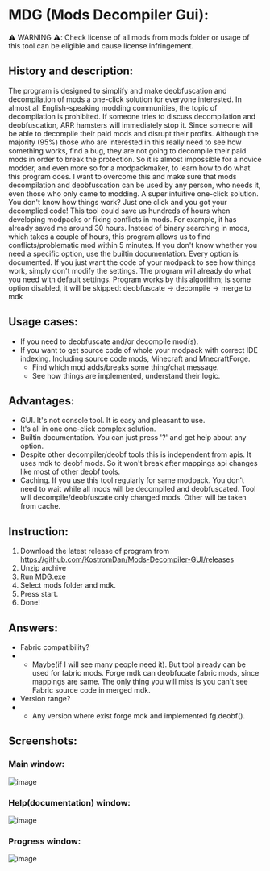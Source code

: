# MDG (Mods Decompiler Gui):

⚠️ WARNING ⚠️: Check license of all mods from mods folder or usage of this tool can be eligible and cause license
infringement.

## History and description:

The program is designed to simplify and make deobfuscation and decompilation of mods a one-click solution for everyone
interested.
In almost all English-speaking modding communities, the topic of decompilation is prohibited. If someone tries to
discuss decompilation and deobfuscation, ARR hamsters will immediately stop it. Since someone will be able to decompile
their paid mods and disrupt their profits. Although the majority (95%) those who are interested in this really need to
see how something works, find a bug, they are not going to decompile their paid mods in order to break the protection.
So it is almost impossible for a novice modder, and even more so for a modpackmaker, to learn how to do what this
program does. I want to overcome this and make sure that mods decompilation and deobfuscation can be used by any person,
who needs it, even those who only came to modding. A super intuitive one-click solution. You don't know how things work?
Just one click and you got your decomplied code!
This tool could save us hundreds of hours when developing modpacks or fixing conflicts in mods. For example, it has
already saved me around 30 hours. Instead of binary searching in mods, which takes a couple of hours, this program
allows us to find conflicts/problematic mod within 5 minutes.
If you don't know whether you need a specific option, use the builtin documentation. Every option is documented.
If you just want the code of your modpack to see how things work, simply don't modify the settings. The program will
already do what you need with default settings.
Program works by this algorithm; is some option disabled, it will be skipped:
deobfuscate -> decompile -> merge to mdk

## Usage cases:

* If you need to deobfuscate and/or decompile mod(s).
* If you want to get source code of whole your modpack with correct IDE indexing. Including source code mods, Minecraft
  and MnecraftForge.
    * Find which mod adds/breaks some thing/chat message.
    * See how things are implemented, understand their logic.

## Advantages:

* GUI. It's not console tool. It is easy and pleasant to use.
* It's all in one one-click complex solution.
* Builtin documentation. You can just press '?' and get help about any option.
* Despite other decompiler/deobf tools this is independent from apis. It uses mdk to deobf mods. So it won't break after
  mappings api changes like most of other deobf tools.
* Caching. If you use this tool regularly for same modpack. You don't need to wait while all mods will be decompiled and deobfuscated. Tool will decompile/deobfuscate only changed mods. Other will be taken from cache.

## Instruction:

1. Download the latest release of program from https://github.com/KostromDan/Mods-Decompiler-GUI/releases
2. Unzip archive
2. Run MDG.exe
3. Select mods folder and mdk.
4. Press start.
5. Done!

## Answers:

* Fabric compatibility?
* * Maybe(if I will see many people need it). But tool already can be used for fabric mods. Forge mdk can deobfucate fabric mods, since mappings are same. The only thing you will miss is you can't see Fabric source code in merged mdk.
* Version range?
* * Any version where exist forge mdk and implemented fg.deobf().

## Screenshots:

### Main window:

![image](https://github.com/KostromDan/Mods-Decompiler-GUI/assets/90044015/bc6bcc45-3652-49ec-bb00-20c6e8b66397)

### Help(documentation) window:

![image](https://github.com/KostromDan/Mods-Decompiler-GUI/assets/90044015/b7ae85ce-0b03-45f0-a4a5-132d4f5c53d5)

### Progress window:

![image](https://github.com/KostromDan/Mods-Decompiler-GUI/assets/90044015/c455cc6a-ce64-4f71-81fc-4b6926e8f6a2)
